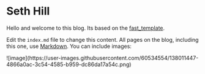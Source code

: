 # Seth Hill
Hello and welcome to this blog. Its based on the [fast_template](https://github.com/fastai/fast_template).

Edit the `index.md` file to change this content. All pages on the blog, including this one, use [Markdown](https://guides.github.com/features/mastering-markdown/). You can include images:



<p align="center"><imgsrc="images/Headshot_resized.JPG"alt="Seth's custom image"/>
</p>![image](https://user-images.githubusercontent.com/60534554/138011447-4866a0ac-3c54-4585-b959-dc86da17a54c.png)


